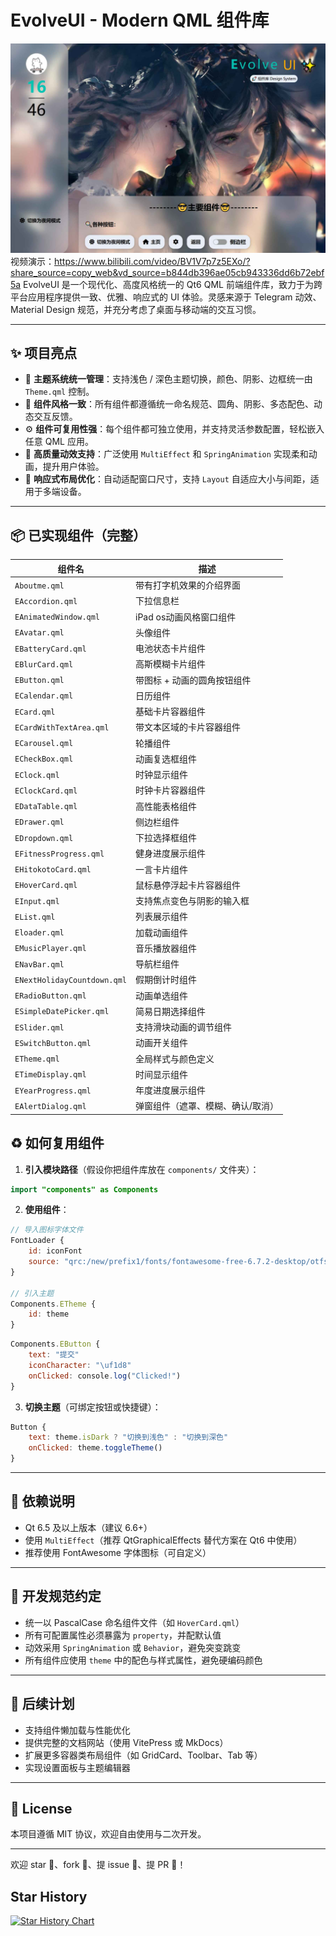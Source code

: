 # EvolveUI - Modern QML 组件库

![EvolveUI Demo](./1.jpg)
视频演示：https://www.bilibili.com/video/BV1V7p7z5EXo/?share_source=copy_web&vd_source=b844db396ae05cb943336dd6b72ebf5a
EvolveUI 是一个现代化、高度风格统一的 Qt6 QML 前端组件库，致力于为跨平台应用程序提供一致、优雅、响应式的 UI 体验。灵感来源于 Telegram 动效、Material Design 规范，并充分考虑了桌面与移动端的交互习惯。

---

## ✨ 项目亮点

- 🔧 **主题系统统一管理**：支持浅色 / 深色主题切换，颜色、阴影、边框统一由 `Theme.qml` 控制。  
- 🎨 **组件风格一致**：所有组件都遵循统一命名规范、圆角、阴影、多态配色、动态交互反馈。  
- ⚙️ **组件可复用性强**：每个组件都可独立使用，并支持灵活参数配置，轻松嵌入任意 QML 应用。  
- 🎯 **高质量动效支持**：广泛使用 `MultiEffect` 和 `SpringAnimation` 实现柔和动画，提升用户体验。  
- 📐 **响应式布局优化**：自动适配窗口尺寸，支持 `Layout` 自适应大小与间距，适用于多端设备。  

---

## 📦 已实现组件（完整）

| 组件名                | 描述                                   |
|-----------------------|----------------------------------------|
| `Aboutme.qml`          | 带有打字机效果的介绍界面                |
| `EAccordion.qml`       | 下拉信息栏                             |
| `EAnimatedWindow.qml`  | iPad os动画风格窗口组件                 |
| `EAvatar.qml`          | 头像组件                               |
| `EBatteryCard.qml`     | 电池状态卡片组件                        |
| `EBlurCard.qml`        | 高斯模糊卡片组件                        |
| `EButton.qml`          | 带图标 + 动画的圆角按钮组件              |
| `ECalendar.qml`        | 日历组件                                |
| `ECard.qml`            | 基础卡片容器组件                        |
| `ECardWithTextArea.qml`| 带文本区域的卡片容器组件                |
| `ECarousel.qml`        | 轮播组件                                |
| `ECheckBox.qml`        | 动画复选框组件                          |
| `EClock.qml`           | 时钟显示组件                            |
| `EClockCard.qml`       | 时钟卡片容器组件                        |
| `EDataTable.qml`       | 高性能表格组件                           |
| `EDrawer.qml`          | 侧边栏组件                              |
| `EDropdown.qml`        | 下拉选择框组件                           |
| `EFitnessProgress.qml` | 健身进度展示组件                        |
| `EHitokotoCard.qml`    | 一言卡片组件                            |
| `EHoverCard.qml`       | 鼠标悬停浮起卡片容器组件                |
| `EInput.qml`           | 支持焦点变色与阴影的输入框              |
| `EList.qml`            | 列表展示组件                            |
| `Eloader.qml`           | 加载动画组件                  |
| `EMusicPlayer.qml`     | 音乐播放器组件                          |
| `ENavBar.qml`          | 导航栏组件                              |
| `ENextHolidayCountdown.qml` | 假期倒计时组件                   |
| `ERadioButton.qml`     | 动画单选组件                            |
| `ESimpleDatePicker.qml`| 简易日期选择组件                        |
| `ESlider.qml`          | 支持滑块动画的调节组件                  |
| `ESwitchButton.qml`    | 动画开关组件                            |
| `ETheme.qml`           | 全局样式与颜色定义                      |
| `ETimeDisplay.qml`     | 时间显示组件                            |
| `EYearProgress.qml`    | 年度进度展示组件                        |
| `EAlertDialog.qml`     | 弹窗组件（遮罩、模糊、确认/取消）       |


## ♻️ 如何复用组件

1. **引入模块路径**（假设你把组件库放在 `components/` 文件夹）：

```qml
import "components" as Components
````

2. **使用组件**：

```qml
// 导入图标字体文件
FontLoader {
    id: iconFont
    source: "qrc:/new/prefix1/fonts/fontawesome-free-6.7.2-desktop/otfs/Font Awesome 6 Free-Solid-900.otf"
}

// 引入主题
Components.ETheme {
    id: theme
}
```

```qml
Components.EButton {
    text: "提交"
    iconCharacter: "\uf1d8"
    onClicked: console.log("Clicked!")
}
```

3. **切换主题**（可绑定按钮或快捷键）：

```qml
Button {
    text: theme.isDark ? "切换到浅色" : "切换到深色"
    onClicked: theme.toggleTheme()
}
```

---

## 📌 依赖说明

* Qt 6.5 及以上版本（建议 6.6+）
* 使用 `MultiEffect`（推荐 QtGraphicalEffects 替代方案在 Qt6 中使用）
* 推荐使用 FontAwesome 字体图标（可自定义）

---

## 🧱 开发规范约定

* 统一以 PascalCase 命名组件文件（如 `HoverCard.qml`）
* 所有可配置属性必须暴露为 `property`，并配默认值
* 动效采用 `SpringAnimation` 或 `Behavior`，避免突变跳变
* 所有组件应使用 `theme` 中的配色与样式属性，避免硬编码颜色

---

## 📮 后续计划

* 支持组件懒加载与性能优化
* 提供完整的文档网站（使用 VitePress 或 MkDocs）
* 扩展更多容器类布局组件（如 GridCard、Toolbar、Tab 等）
* 实现设置面板与主题编辑器

---

## 📜 License

本项目遵循 MIT 协议，欢迎自由使用与二次开发。

---

欢迎 star 🌟、fork 🍴、提 issue 💬、提 PR 🔧！

## Star History

[![Star History Chart](https://api.star-history.com/svg?repos=sudoevolve/EvolveUI&type=Date)](https://www.star-history.com/#sudoevolve/EvolveUI&Date)
